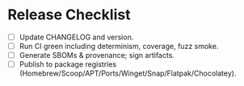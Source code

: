 # Release Checklist
- [ ] Update CHANGELOG and version.
- [ ] Run CI green including determinism, coverage, fuzz smoke.
- [ ] Generate SBOMs & provenance; sign artifacts.
- [ ] Publish to package registries (Homebrew/Scoop/APT/Ports/Winget/Snap/Flatpak/Chocolatey).
